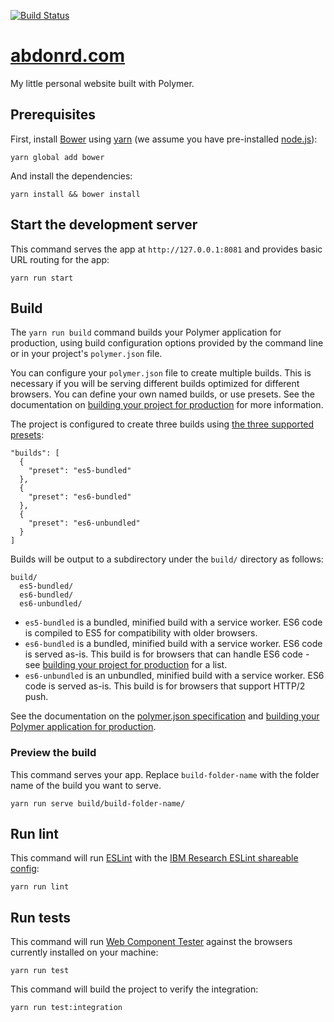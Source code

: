 [![Build Status](https://travis-ci.org/abdonrd/abdonrd.com.svg?branch=develop)](https://travis-ci.org/abdonrd/abdonrd.com)

# [abdonrd.com](https://abdonrd.com)

My little personal website built with Polymer.

## Prerequisites

First, install [Bower](https://bower.io) using [yarn](https://yarnpkg.com)
(we assume you have pre-installed [node.js](https://nodejs.org)):

    yarn global add bower

And install the dependencies:

    yarn install && bower install

## Start the development server

This command serves the app at `http://127.0.0.1:8081` and provides basic URL
routing for the app:

    yarn run start

## Build

The `yarn run build` command builds your Polymer application for production,
using build configuration options provided by the command line or in your
project's `polymer.json` file.

You can configure your `polymer.json` file to create multiple builds. This is necessary if you will be serving different builds optimized for different browsers. You can define your own named builds, or use presets. See the documentation on [building your project for production](https://www.polymer-project.org/2.0/toolbox/build-for-production) for more information.

The project is configured to create three builds using [the three supported presets](https://www.polymer-project.org/2.0/toolbox/build-for-production#build-presets):

```
"builds": [
  {
    "preset": "es5-bundled"
  },
  {
    "preset": "es6-bundled"
  },
  {
    "preset": "es6-unbundled"
  }
]
```

Builds will be output to a subdirectory under the `build/` directory as follows:

```
build/
  es5-bundled/
  es6-bundled/
  es6-unbundled/
```

* `es5-bundled` is a bundled, minified build with a service worker. ES6 code is compiled to ES5 for compatibility with older browsers.
* `es6-bundled` is a bundled, minified build with a service worker. ES6 code is served as-is. This build is for browsers that can handle ES6 code - see [building your project for production](https://www.polymer-project.org/2.0/toolbox/build-for-production#compiling) for a list.
* `es6-unbundled` is an unbundled, minified build with a service worker. ES6 code is served as-is. This build is for browsers that support HTTP/2 push.

See the documentation on the [polymer.json specification](https://www.polymer-project.org/2.0/docs/tools/polymer-json) and [building your Polymer application for production](https://www.polymer-project.org/2.0/toolbox/build-for-production).

### Preview the build

This command serves your app. Replace `build-folder-name` with the folder name of the build you want to serve.

    yarn run serve build/build-folder-name/

## Run lint

This command will run [ESLint](https://github.com/eslint/eslint) with the
[IBM Research ESLint shareable config](https://github.com/IBMResearch/eslint-config-ibmresearch):

    yarn run lint

## Run tests

This command will run [Web Component Tester](https://github.com/Polymer/web-component-tester)
against the browsers currently installed on your machine:

    yarn run test

This command will build the project to verify the integration:

    yarn run test:integration
